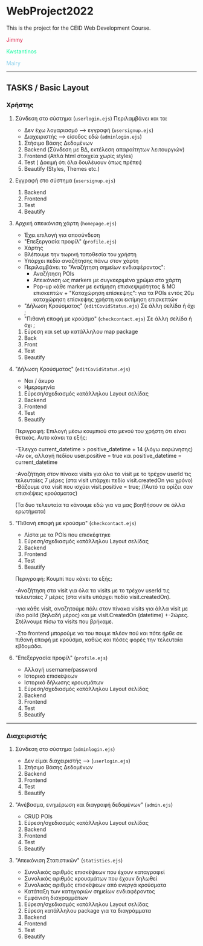 # WebProject2022
This is the project for the CEID Web Development Course.

<span style="color:crimson">Jimmy</span>  

<span style="color:mediumspringgreen">Kwstantinos</span>  

<span style="color:skyblue">Mairy</span>  






***

## TASKS / Basic Layout

### Χρήστης

1. Σύνδεση στο σύστημα (`userlogin.ejs`)
Περιλαμβάνει και τα: 
    * Δεν έχω λογαριασμό --> εγγραφή  (`usersignup.ejs`)
    * Διαχειριστής --> είσοδος εδώ (`adminlogin.ejs`)
    1. Στήσιμο Βάσης Δεδομένων
    2. Backend (Σύνδεση με ΒΔ, εκτέλεση απαραίτητων λειτουργιών)
    3. Frontend (Απλά html στοιχεία χωρίς styles)
    4. Test ( Δοκιμή ότι όλα δουλέυουν όπως πρέπει)
    5. Beautify (Styles, Themes etc.)
    

2. Εγγραφή στο σύστημα (`usersignup.ejs`)
    1. Backend 
    2. Frontend 
    3. Test 
    4. Beautify

3. Αρχική απεικόνιση χάρτη (`homepage.ejs`)
    * Έχει επιλογή για αποσύνδεση
    * "Επεξεργασία προφίλ" (`profile.ejs`)
    * Χάρτης
    * Βλέπουμε την τωρινή τοποθεσία του χρήστη 
    * Υπάρχει πεδίο αναζήτησης πάνω στον χάρτη
    * Περιλαμβάνει το "Αναζήτηση σημείων ενδιαφέροντος":
        - Αναζήτηση POIs 
        - Απεικόνιση ως markers με συγκεκριμένο χρώμα στο χάρτη
        - Pop-up κάθε marker με εκτίμηση επισκεψιμότητας & ΜΟ επισκεπτών + "Καταχώρηση επίσκεψης": για τα POIs εντός 20μ καταχώρηση επίσκεψης χρήστη και εκτίμηση επισκεπτών
    * "Δήλωση Κρούσματος" (`editCovidStatus.ejs`) Σε άλλη σελίδα ή όχι ;
    * "Πιθανή επαφή με κρούσμα" (`checkcontact.ejs`) Σε άλλη σελίδα ή όχι ;

    1. Εύρεση και set up κατάλληλου map package 
    2. Back
    3. Front
    4. Test
    5. Beautify

4. "Δήλωση Κρούσματος" (`editCovidStatus.ejs`)
    * Ναι / άκυρο
    * Ημερομηνία 
    1. Εύρεση/σχεδιασμός κατάλληλου Layout σελίδας
    2. Backend 
    3. Frontend 
    4. Test 
    5. Beautify

     Περιγραφή: Επιλογή μέσω κουμπιού στο μενού του χρήστη ότι είναι θετικός. Αυτο κάνει τα εξής:

     -Έλεγχο current_datetime > positive_datetime + 14 (λόγω εκφώνησης)
     -Αν οκ, αλλαγή πεδίου user.positive = true και positive_datetime = current_datetime

     -Αναζήτηση στον πίνακα visits για όλα τα visit με το τρέχον userId τις τελευταίες 7 μέρες (στα visit υπάρχει πεδίο visit.createdOn για χρόνο) 
     -Βάζουμε στα visit που ισχύει visit.positive = true; //Αυτό τα ορίζει σαν επισκέψεις κρούσματος)

     (Τα δυο τελευταία τα κάνουμε εδώ για να μας βοηθήσουν σε άλλα ερωτήματα)


5. "Πιθανή επαφή με κρούσμα" (`checkcontact.ejs`)
    * Λίστα με τα POIs που επισκέφτηκε
    1. Εύρεση/σχεδιασμός κατάλληλου Layout σελίδας
    2. Backend 
    3. Frontend 
    4. Test 
    5. Beautify

    Περιγραφή: Κουμπί που κάνει τα εξής:

    -Αναζήτηση στα visit για όλα τα visits με το τρέχον userId τις τελευταίες 7 μέρες (στα visits υπάρχει πεδίο visit.createdOn). 

    -για κάθε visit, αναζητούμε πάλι στον πίνακα visits για άλλα visit με ίδιο poiId (δηλαδή μέρος) και με visit.CreatedOn (datetime) +-2ώρες. Στέλνουμε πίσω τα visits που βρήκαμε.

    -Στο frontend μπορούμε να του πουμε πλέον πού και πότε ήρθε σε πιθανή επαφή με κρούσμα, καθώς και πόσες φορές την τελευταία εβδομάδα. 

6. "Επεξεργασία προφίλ" (`profile.ejs`)
    * Αλλαγή username/password
    * Ιστορικό επισκέψεων
    * Ιστορικό δήλωσης κρουσμάτων
    1. Εύρεση/σχεδιασμός κατάλληλου Layout σελίδας
    2. Backend 
    3. Frontend 
    4. Test 
    5. Beautify

***

     


### Διαχειριστής

1. Σύνδεση στο σύστημα (`adminlogin.ejs`)
    * Δεν είμαι διαχειριστής --> (`userlogin.ejs`)
    1. Στήσιμο Βάσης Δεδομένων
    2. Backend
    3. Frontend
    4. Test 
    5. Beautify

2. "Ανέβασμα, ενημέρωση και διαγραφή δεδομένων" (`admin.ejs`)
    * CRUD POIs
    1. Εύρεση/σχεδιασμός κατάλληλου Layout σελίδας
    2. Backend 
    3. Frontend 
    4. Test 
    5. Beautify

3. "Απεικόνιση Στατιστικών" (`statistics.ejs`)
    *  Συνολικός αριθμός επισκέψεων που έχουν καταγραφεί
    *  Συνολικός αριθμός κρουσμάτων που έχουν δηλωθεί
    * Συνολικός αριθμός επισκέψεων από ενεργά κρούσματα
    * Κατάταξη των κατηγοριών σημείων ενδιαφέροντος
    * Εμφάνιση διαγραμμάτων
    1. Εύρεση/σχεδιασμός κατάλληλου Layout σελίδας
    2. Εύρεση κατάλληλου package για τα διαγράμματα
    3. Backend 
    4. Frontend 
    5. Test 
    6. Beautify
